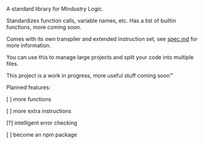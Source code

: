 A standard library for Mindustry Logic.

Standardizes function calls, variable names, etc. Has a list of builtin functions, more coming soon.

Comes with its own transpiler and extended instruction set, see [spec.md](spec.md) for more information.

You can use this to manage large projects and split your code into multiple files.

This project is a work in progress, more useful stuff coming soon™

Planned features:

[ ] more functions

[ ] more extra instructions

[?] intelligent error checking

[ ] become an npm package